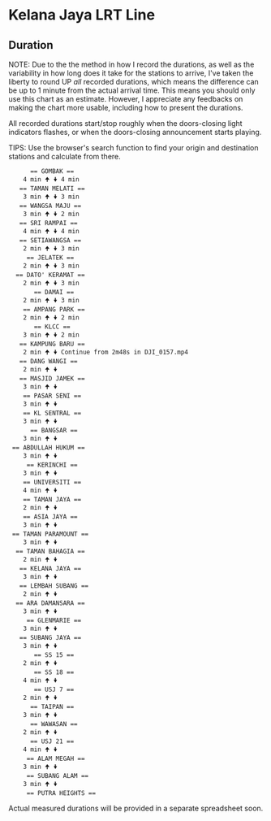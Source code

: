 # Kelana Jaya LRT Line

## Duration

NOTE: Due to the the method in how I record the durations, as well as the variability in how long does it take for the stations to arrive, I've taken the liberty to round UP *all* recorded durations, which means the difference can be up to 1 minute from the actual arrival time. This means you should only use this chart as an estimate. However, I appreciate any feedbacks on making the chart more usable, including how to present the durations.

All recorded durations start/stop roughly when the doors-closing light indicators flashes, or when the doors-closing announcement starts playing.

TIPS: Use the browser's search function to find your origin and destination stations and calculate from there.

```
      == GOMBAK ==
    4 min 🠉 🠟 4 min
   == TAMAN MELATI ==
    3 min 🠉 🠟 3 min
   == WANGSA MAJU ==
    3 min 🠉 🠟 2 min
   == SRI RAMPAI ==
    4 min 🠉 🠟 4 min
   == SETIAWANGSA ==
    2 min 🠉 🠟 3 min
     == JELATEK ==
    2 min 🠉 🠟 3 min
  == DATO' KERAMAT ==
    2 min 🠉 🠟 3 min
       == DAMAI ==
    2 min 🠉 🠟 3 min
    == AMPANG PARK ==
    2 min 🠉 🠟 2 min
       == KLCC ==
    3 min 🠉 🠟 2 min
   == KAMPUNG BARU ==
    2 min 🠉 🠟 Continue from 2m48s in DJI_0157.mp4
   == DANG WANGI ==
    2 min 🠉 🠟 
   == MASJID JAMEK ==
    3 min 🠉 🠟 
    == PASAR SENI ==
    3 min 🠉 🠟 
    == KL SENTRAL ==
    3 min 🠉 🠟 
      == BANGSAR ==
    3 min 🠉 🠟 
 == ABDULLAH HUKUM ==
    3 min 🠉 🠟 
     == KERINCHI ==
    3 min 🠉 🠟 
    == UNIVERSITI ==
    4 min 🠉 🠟 
    == TAMAN JAYA ==
    2 min 🠉 🠟 
    == ASIA JAYA ==
    3 min 🠉 🠟 
 == TAMAN PARAMOUNT ==
    3 min 🠉 🠟 
  == TAMAN BAHAGIA ==
    2 min 🠉 🠟 
   == KELANA JAYA ==
    3 min 🠉 🠟 
   == LEMBAH SUBANG ==
    2 min 🠉 🠟 
  == ARA DAMANSARA ==
    3 min 🠉 🠟 
     == GLENMARIE ==
    3 min 🠉 🠟 
   == SUBANG JAYA ==
    3 min 🠉 🠟 
       == SS 15 ==
    2 min 🠉 🠟 
       == SS 18 ==
    4 min 🠉 🠟 
       == USJ 7 ==
    2 min 🠉 🠟 
      == TAIPAN ==
    3 min 🠉 🠟 
      == WAWASAN ==
    2 min 🠉 🠟 
      == USJ 21 ==
    4 min 🠉 🠟 
     == ALAM MEGAH ==
    3 min 🠉 🠟 
     == SUBANG ALAM ==
    3 min 🠉 🠟 
     == PUTRA HEIGHTS ==
```

Actual measured durations will be provided in a separate spreadsheet soon.
